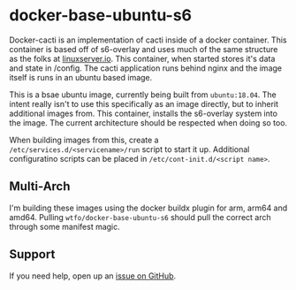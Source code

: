 # docker-base-ubuntu-s6

Docker-cacti is an implementation of cacti inside of a docker container. This container is based off of s6-overlay and uses much of the same structure as the folks at [linuxserver.io](https://github.com/linuxserver). 
This container, when started stores it's data and state in /config. The cacti application runs behind nginx and the image itself is runs in an ubuntu based image. 

This is a bsae ubuntu image, currently being built from `ubuntu:18.04`. The intent really isn't to use this specifically as an image directly, but to inherit additional images from. This container, installs the s6-overlay system into the image. The current architecture should be respected when doing so too. 

When building images from this, create a `/etc/services.d/<servicename>/run` script to start it up. Additional configuratino scripts can be placed in `/etc/cont-init.d/<script name>`. 


## Multi-Arch
I'm building these images using the docker buildx plugin for arm, arm64 and amd64. Pulling `wtfo/docker-base-ubuntu-s6` should pull the correct arch through some manifest magic.

## Support
If you need help, open up an [issue on GitHub](https://github.com/teknofile/docker-docker-base-ubuntu-s6).


 
 
